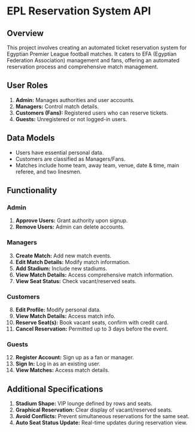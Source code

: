 # EPL Reservation System API

## Overview

This project involves creating an automated ticket reservation system for Egyptian Premier League football matches. It caters to EFA (Egyptian Federation Association) management and fans, offering an automated reservation process and comprehensive match management.

## User Roles

1. **Admin:** Manages authorities and user accounts.
2. **Managers:** Control match details.
3. **Customers (Fans):** Registered users who can reserve tickets.
4. **Guests:** Unregistered or not logged-in users.

## Data Models

- Users have essential personal data.
- Customers are classified as Managers/Fans.
- Matches include home team, away team, venue, date & time, main referee, and two linesmen.

## Functionality

### Admin

1. **Approve Users:** Grant authority upon signup.
2. **Remove Users:** Admin can delete accounts.

### Managers

3. **Create Match:** Add new match events.
4. **Edit Match Details:** Modify match information.
5. **Add Stadium:** Include new stadiums.
6. **View Match Details:** Access comprehensive match information.
7. **View Seat Status:** Check vacant/reserved seats.

### Customers

8. **Edit Profile:** Modify personal data.
9. **View Match Details:** Access match info.
10. **Reserve Seat(s):** Book vacant seats, confirm with credit card.
11. **Cancel Reservation:** Permitted up to 3 days before the event.

### Guests

12. **Register Account:** Sign up as a fan or manager.
13. **Sign In:** Log in as an existing user.
14. **View Matches:** Access match details.

## Additional Specifications

1. **Stadium Shape:** VIP lounge defined by rows and seats.
2. **Graphical Reservation:** Clear display of vacant/reserved seats.
3. **Avoid Conflicts:** Prevent simultaneous reservations for the same seat.
4. **Auto Seat Status Update:** Real-time updates during reservation view.
